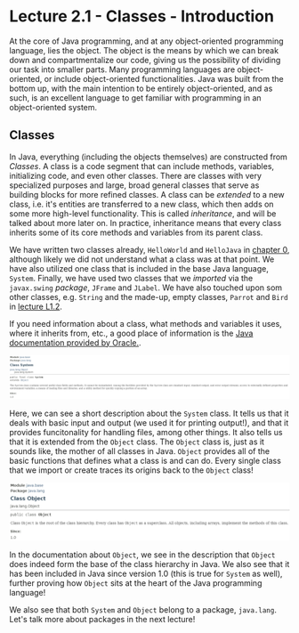 # Lecture 2.1 - Classes - Introduction
At the core of Java programming, and at any object-oriented programming language, lies the object. The object is the means by which we can break down and compartmentalize our code, giving us the possibility of dividing our task into smaller parts. Many programming languages are object-oriented, or include object-oriented functionalities. Java was built from the bottom up, with the main intention to be entirely object-oriented, and as such, is an excellent language to get familiar with programming in an object-oriented system.

## Classes
In Java, everything (including the objects themselves) are constructed from <i>Classes</i>. A class is a code segment that can include methods, variables, initializing code, and even other classes. There are classes with very specialized purposes and large, broad general classes that serve as building blocks for more refined classes. A class can be <i>extended</i> to a new class, i.e. it's entities are transferred to a new class, which then adds on some more high-level functionality. This is called <i>inheritance</i>, and will be talked about more later on. In practice, inheritance means that every class inherits some of its core methods and variables from its parent class.

We have written two classes already, `HelloWorld` and `HelloJava` in <a href="Lecture_notes\L0.3 - The components of HelloJava.md">chapter 0</a>, although likely we did not understand what a class was at that point. We have also utilized one class that is included in the base Java language, `System`. Finally, we have used two classes that we <i>imported</i> via the `javax.swing` <i>package</i>, `JFrame` and `JLabel`. We have also touched upon som other classes, e.g. `String` and the made-up, empty classes, `Parrot` and `Bird` in <a href="Lecture_notes\L1.2 - Types.md">lecture L1.2</a>.

If you need information about a class, what methods and variables it uses, where it inherits from, etc., a good place of information is the <a href="https://docs.oracle.com/en/java/javase/20/docs/api/index.html">Java documentation provided by Oracle.</a>.

![system](/assets/lecture_2/System.PNG)

Here, we can see a short description about the `System` class. It tells us that it deals with basic input and output (we used it for printing output!), and that it provides funcitonality for handling files, among other things. It also tells us that it is extended from the `Object` class. The `Object` class is, just as it sounds like, the mother of all classes in Java. `Object` provides all of the basic functions that defines what a class is and can do. Every single class that we import or create traces its origins back to the `Object` class!

![object](/assets/lecture_2/Object.PNG)

In the documentation about `Object`, we see in the description that `Object` does indeed form the base of the class hierarchy in Java. We also see that it has been included in Java since version 1.0 (this is true for `System` as well), further proving how `Object` sits at the heart of the Java programming language!

We also see that both `System` and `Object` belong to a package, `java.lang`. Let's talk more about packages in the next lecture!